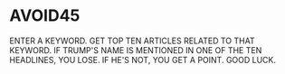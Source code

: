 # AVOID45
ENTER A KEYWORD. GET TOP TEN ARTICLES RELATED TO THAT KEYWORD.
IF TRUMP'S NAME IS MENTIONED IN ONE OF THE TEN HEADLINES, YOU LOSE. IF HE'S NOT, YOU GET A POINT. GOOD LUCK.